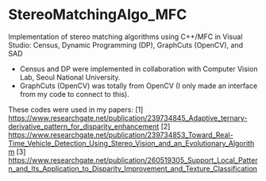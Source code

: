# StereoMatchingAlgo_MFC
Implementation of stereo matching algorithms using C++/MFC in Visual Studio: Census, Dynamic Programming (DP), GraphCuts (OpenCV), and SAD
- Census and DP were implemented in collaboration with Computer Vision Lab, Seoul National University.
- GraphCuts (OpenCV) was totally from OpenCV (I only made an interface from my code to connect to this).

These codes were used in my papers:
[1] https://www.researchgate.net/publication/239734845_Adaptive_ternary-derivative_pattern_for_disparity_enhancement
[2] https://www.researchgate.net/publication/239734853_Toward_Real-Time_Vehicle_Detection_Using_Stereo_Vision_and_an_Evolutionary_Algorithm
[3] https://www.researchgate.net/publication/260519305_Support_Local_Pattern_and_Its_Application_to_Disparity_Improvement_and_Texture_Classification
